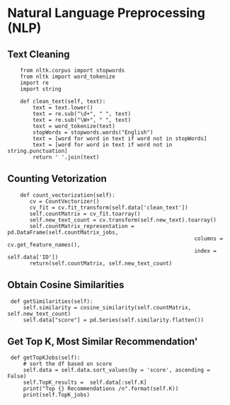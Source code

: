 # Natural Language Preprocessing (NLP)
## Text Cleaning
        from nltk.corpus import stopwords
        from nltk import word_tokenize
        import re
        import string
        
        def clean_text(self, text):
            text = text.lower()
            text = re.sub("\d+", " ", text)
            text = re.sub("\W+", " ", text)
            text = word_tokenize(text)
            stopWords = stopwords.words("English")
            text = [word for word in text if word not in stopWords]
            text = [word for word in text if word not in string.punctuation]
            return ' '.join(text)
            
## Counting Vetorization

        def count_vectorization(self):
           cv = CountVectorizer()
           cv_fit = cv.fit_transform(self.data['clean_text'])
           self.countMatrix = cv_fit.toarray()
           self.new_text_count = cv.transform(self.new_text).toarray()
           self.countMatrix_representation = pd.DataFrame(self.countMatrix_jobs,
                                                               columns = cv.get_feature_names(),
                                                               index = self.data['ID'])
           return(self.countMatrix, self.new_text_count)

## Obtain Cosine Similarities
     def getSimilarities(self):
         self.similarity = cosine_similarity(self.countMatrix, self.new_text_count)
         self.data["score"] = pd.Series(self.similarity.flatten())


## Get Top K, Most Similar Recommendation'
     def getTopKJobs(self):
         # sort the df based on score
         self.data = self.data.sort_values(by = 'score', ascending = False)
         self.TopK_results =  self.data[:self.K]
         print("Top {} Recommendations /n".format(self.K))
         print(self.TopK_jobs)







